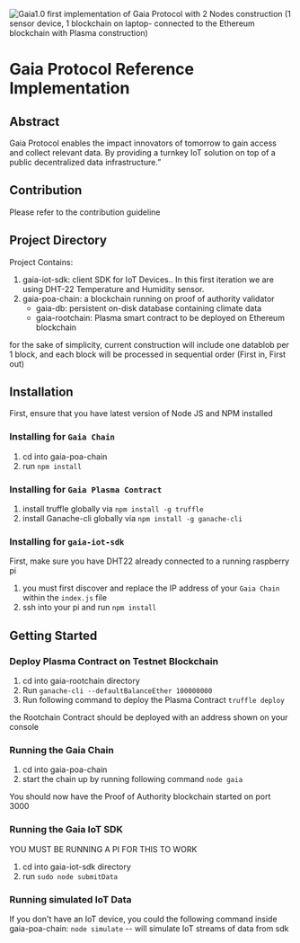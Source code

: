 ![Gaia1.0](./IMG_2695.png)
first implementation of Gaia Protocol with 2 Nodes construction (1 sensor device, 1 blockchain on laptop- connected to the Ethereum blockchain with Plasma construction)
# Gaia Protocol Reference Implementation
## Abstract
Gaia Protocol enables the impact innovators of tomorrow to gain access and collect relevant data. By providing a turnkey IoT solution on top of a public decentralized data infrastructure.”

## Contribution
Please refer to the contribution guideline

## Project Directory
Project Contains:
1. gaia-iot-sdk: client SDK for IoT Devices.. In this first iteration we are using DHT-22 Temperature and Humidity sensor.
2. gaia-poa-chain: a blockchain running on proof of authority validator 
    - gaia-db: persistent on-disk database containing climate data
    - gaia-rootchain: Plasma smart contract to be deployed on Ethereum blockchain

for the sake of simplicity, current construction will include one datablob per
1 block, and each block will be processed in sequential order (First in, First out)

## Installation 
First, ensure that you have latest version of Node JS and NPM installed

### Installing for `Gaia Chain`
1. cd into gaia-poa-chain
2. run `npm install`

### Installing for `Gaia Plasma Contract`
1. install truffle globally via `npm install -g truffle`
1. install Ganache-cli globally via `npm install -g ganache-cli`

### Installing for `gaia-iot-sdk`
First, make sure you have DHT22 already connected to a running raspberry pi

1. you must first discover and replace the IP address of your `Gaia Chain` within the `index.js` file 
2. ssh into your pi and run `npm install` 

## Getting Started
### Deploy Plasma Contract on Testnet Blockchain
1. cd into gaia-rootchain directory
1. Run `ganache-cli --defaultBalanceEther 100000000`
2. Run following command to deploy the Plasma Contract `truffle deploy`

the Rootchain Contract should be deployed with an address shown on your console

### Running the Gaia Chain
1. cd into gaia-poa-chain
2. start the chain up by running following command `node gaia`

You should now have the Proof of Authority blockchain started on port 3000

### Running the Gaia IoT SDK 
YOU MUST BE RUNNING A PI FOR THIS TO WORK
1. cd into gaia-iot-sdk directory
2. run `sudo node submitData`

### Running simulated IoT Data
If you don't have an IoT device, you could the following command inside gaia-poa-chain: `node simulate` -- will simulate IoT streams of data from sdk